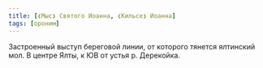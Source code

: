 ```yaml
---
title: [❮Мыс❯ Святого Иоанна, ❮Кильсе❯ Иоанна]
tags: [ороним]
---
```


Застроенный выступ береговой линии, от которого тянется ялтинский мол. В центре
Ялты, к ЮВ от устья р. Дерекойка.
